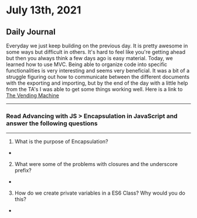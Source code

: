 # July 13th, 2021

## Daily Journal
Everyday we just keep building on the previous day. It is pretty awesome in some ways but difficult in others. It's hard to feel like you're getting ahead but then you always think a few days ago is easy material. Today, we learned how to use MVC. Being able to organize code into specific functionalities is very interesting and seems very beneficial. It was a bit of a struggle figuring out how to communicate between the different documents with the exporting and importing, but by the end of the day with a little help from the TA's I was able to get some things working well. Here is a link to [The Vending Machine](https://chesterjgreen.github.io/vendingMachine/)

---
### Read Advancing with JS > Encapsulation in JavaScript and answer the following questions
---

1. What is the purpose of Encapsulation?
- 
2. What were some of the problems with closures and the underscore prefix?
- 
3. How do we create private variables in a ES6 Class? Why would you do this?
- 